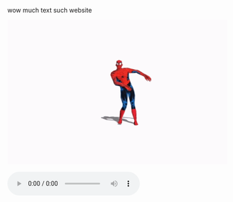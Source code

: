 wow much text such website



![gif of spider-man dancing](./assets/website.gif)


![music - what is love by haddaway bardcore mix](./assets/babydonthurtme.wav)
